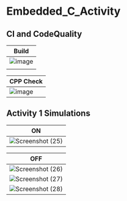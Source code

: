 # Embedded_C_Activity
## CI and CodeQuality

|                                  Build                                                                         |                                      
|----------------------------------------------------------------------------------------------------------------|
|![image](https://user-images.githubusercontent.com/67336902/115953189-951d1f80-a507-11eb-96a5-cbe1deff0511.png) |
|                                                                                                                |

|                                 CPP Check                                                                        |
|------------------------------------------------------------------------------------------------------------------|
|![image](https://user-images.githubusercontent.com/67336902/115953686-884dfb00-a50a-11eb-9335-2f7cd2bd8964.png)   |


## Activity 1 Simulations

|                                                    ON                                                                    |
|--------------------------------------------------------------------------------------------------------------------------|
|![Screenshot (25)](https://user-images.githubusercontent.com/67336902/115955985-e33a1f00-a517-11eb-90ac-b4d6cef0409d.png) |

|                                                    OFF                                                                   |
|--------------------------------------------------------------------------------------------------------------------------|
|![Screenshot (26)](https://user-images.githubusercontent.com/67336902/115955996-f3ea9500-a517-11eb-828c-68833844ad7c.png) |
|![Screenshot (27)](https://user-images.githubusercontent.com/67336902/115956001-fcdb6680-a517-11eb-9ac3-bf20d094a7c8.png) |
|![Screenshot (28)](https://user-images.githubusercontent.com/67336902/115956004-049b0b00-a518-11eb-86d3-9cefe5c76e0d.png) |




